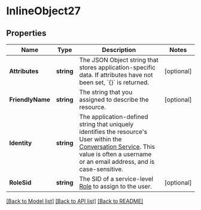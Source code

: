 # InlineObject27

## Properties

Name | Type | Description | Notes
------------ | ------------- | ------------- | -------------
**Attributes** | **string** | The JSON Object string that stores application-specific data. If attributes have not been set, &#x60;{}&#x60; is returned. | [optional] 
**FriendlyName** | **string** | The string that you assigned to describe the resource. | [optional] 
**Identity** | **string** | The application-defined string that uniquely identifies the resource&#39;s User within the [Conversation Service](https://www.twilio.com/docs/conversations/api/service-resource). This value is often a username or an email address, and is case-sensitive. | 
**RoleSid** | **string** | The SID of a service-level [Role](https://www.twilio.com/docs/conversations/api/role-resource) to assign to the user. | [optional] 

[[Back to Model list]](../README.md#documentation-for-models) [[Back to API list]](../README.md#documentation-for-api-endpoints) [[Back to README]](../README.md)


